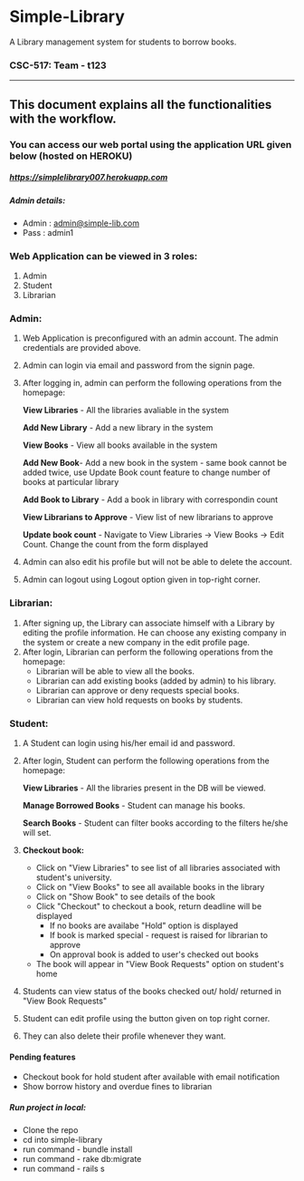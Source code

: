 # Simple-Library

A Library management system for students to borrow books.

### CSC-517: Team - t123
<hr>

## This document explains all the functionalities with the workflow. 

### You can access our web portal using the application URL given below (hosted on HEROKU)

##### https://simplelibrary007.herokuapp.com

  
##### Admin details:
  - Admin : admin@simple-lib.com
  - Pass  : admin1

### Web Application can be viewed in 3 roles:
1. Admin
2. Student
3. Librarian


### Admin:

1. Web Application is preconfigured with an admin account. The admin credentials are provided above.
2. Admin can login via email and password from the signin page.
3. After logging in, admin can perform the following operations from the homepage:
	
	**View Libraries** - All the libraries avaliable in the system
  
	**Add New Library** - Add a new library in the system
	
	**View Books** - View all books available in the system
	
	**Add New Book**- Add a new book in the system - same book cannot be added twice, use Update Book count feature to change number of books at particular library
	
	**Add Book to Library** - Add a book in library with correspondin count
	
	**View Librarians to Approve** - View list of new librarians to approve
	
	**Update book count** - Navigate to View Libraries -> View Books -> Edit Count. Change the count from the form displayed
	
4.	Admin can also edit his profile but will not be able to delete the account.
5.	Admin can logout using Logout option given in top-right corner.



### Librarian:

1.	After signing up, the Library can associate himself with a Library by editing the profile information. He can choose any existing company in the system or create a new company in the edit profile page.
2.	After login, Librarian can perform the following operations from the homepage:
	- Librarian will be able to view all the books.
  	- Librarian can add existing books (added by admin) to his library.
  	- Librarian can approve or deny requests special books.
  	- Librarian can view hold requests on books by students. 



### Student:

1. 	A Student can login using his/her email id and password.
2.	After login, Student can perform the following operations from the homepage:
	
	**View Libraries** - All the libraries present in the DB will be viewed.
	
	**Manage Borrowed Books** - Student can manage his books.
	
	**Search Books** - Student can filter books according to the filters he/she will set.
3. 	**Checkout book:** 
	- Click on "View Libraries" to see list of all libraries associated with student's university.
	- Click on "View Books" to see all available books in the library
	- Click on "Show Book" to see details of the book
	- Click "Checkout" to checkout a book, return deadline will be displayed
		- If no books are availabe "Hold" option is displayed
		- If book is marked special - request is raised for librarian to approve
		- On approval book is added to user's checked out books
	- The book will appear in "View Book Requests" option on student's home
4.	Students can view status of the books checked out/ hold/ returned in "View Book Requests"		
5.	Student can edit profile using the button given on top right corner.
6.	They can also delete their profile whenever they want.

#### Pending features
- Checkout book for hold student after available with email notification
- Show borrow history and overdue fines to librarian

##### Run project in local:
  - Clone the repo
  - cd into simple-library
  - run command - bundle install
  - run command - rake db:migrate
  - run command - rails s
